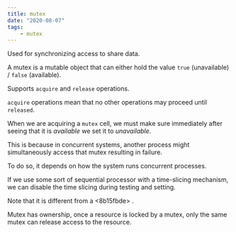 ```yaml
---
title: mutex
date: "2020-08-07"
tags:
    - mutex
---
```


Used for synchronizing access to share data.

A mutex is a mutable object that can either hold the value `true` (unavailable) / `false` (available).

Supports `acquire` and `release` operations.

`acquire` operations mean that no other operations may proceed until `released`.

When we are acquiring a `mutex` cell, we must make sure immediately after seeing that it is *available* we set it to *unavailable*.

This is because in concurrent systems, another process might simultaneously access that mutex resulting in failure.

To do so, it depends on how the system runs concurrent processes.

If we use some sort of sequential processor with a time-slicing mechanism, we can disable the time slicing during testing and setting.

Note that it is different from a <8b15fbde> .

Mutex has ownership, once a resource is locked by a mutex, only the same mutex can release access to the resource.
